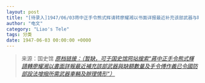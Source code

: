```yaml
---
layout: post
title: "[待录入]1947/06/03蒋中正手令熊式辉请转廖耀湘以书面详报最近补充该部武器与缺额数量及手令傅作义已令国防部设法增拨所需武器车辆及办理情形"
author: "电文"
category: "Liao's Tele"
tags: 分类
date: 1947-06-03 00:00:00 +0000
---
```

> 来源：国史馆 [*原档链接：（暂缺，可于国史馆网站搜索“蔣中正手令熊式輝請轉廖耀湘以書面詳報最近補充該部武器與缺額數量及手令傅作義已令國防部設法增撥所需武器車輛及辦理情形“）*]()
